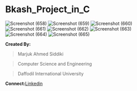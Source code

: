 # Bkash_Project_in_C

![Screenshot (658)](https://user-images.githubusercontent.com/36816925/81323396-2311b780-90b7-11ea-82a0-ce62e51243d7.png)
![Screenshot (659)](https://user-images.githubusercontent.com/36816925/81323415-29079880-90b7-11ea-9538-8160640f7602.png)
![Screenshot (660)](https://user-images.githubusercontent.com/36816925/81323410-27d66b80-90b7-11ea-9624-086dd69265df.png)
![Screenshot (661)](https://user-images.githubusercontent.com/36816925/81323407-273dd500-90b7-11ea-8159-96a7760de73f.png)
![Screenshot (662)](https://user-images.githubusercontent.com/36816925/81323404-273dd500-90b7-11ea-928a-0a058ebd73d3.png)
![Screenshot (663)](https://user-images.githubusercontent.com/36816925/81323403-260ca800-90b7-11ea-924c-ed88be324aff.png)
![Screenshot (664)](https://user-images.githubusercontent.com/36816925/81323402-25741180-90b7-11ea-8a0b-7b11d50482f8.png)
![Screenshot (665)](https://user-images.githubusercontent.com/36816925/81323400-24db7b00-90b7-11ea-8675-c65b8f3de741.png)









**Created By:**
>Marjuk Ahmed Siddiki

>Computer Science and Engineering

>Daffodil International University




**Connect:**[Linkedin](https://www.linkedin.com/in/marjukahmed)
